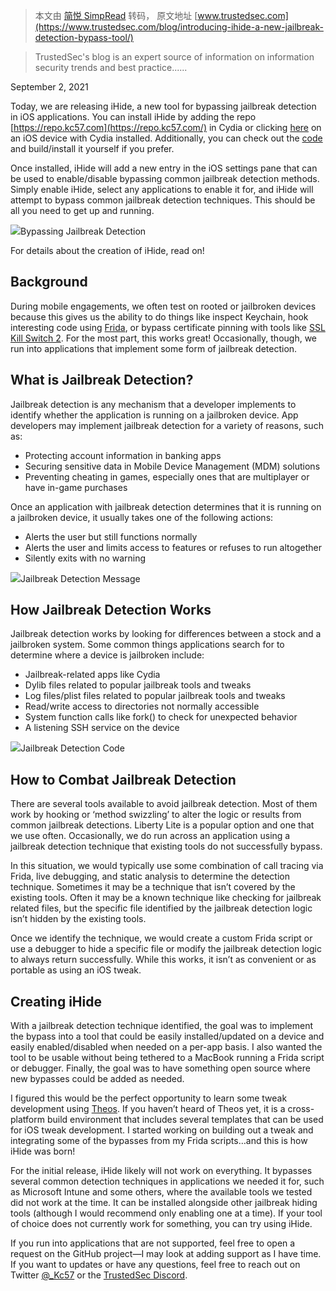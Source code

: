 > 本文由 [简悦 SimpRead](http://ksria.com/simpread/) 转码， 原文地址 [www.trustedsec.com](https://www.trustedsec.com/blog/introducing-ihide-a-new-jailbreak-detection-bypass-tool/)

> TrustedSec's blog is an expert source of information on information security trends and best practice......

September 2, 2021

Today, we are releasing iHide, a new tool for bypassing jailbreak detection in iOS applications. You can install iHide by adding the repo [https://repo.kc57.com](https://repo.kc57.com/) in Cydia or clicking [here](https://cydia.saurik.com/api/share#?source=https://repo.kc57.com) on an iOS device with Cydia installed. Additionally, you can check out the [code](https://github.com/Kc57/iHide) and build/install it yourself if you prefer.

Once installed, iHide will add a new entry in the iOS settings pane that can be used to enable/disable bypassing common jailbreak detection methods. Simply enable iHide, select any applications to enable it for, and iHide will attempt to bypass common jailbreak detection techniques. This should be all you need to get up and running.

![](https://d26v3d89gbih6n.cloudfront.net/wp-content/uploads/2021/09/Picture1.gif)Bypassing Jailbreak Detection

For details about the creation of iHide, read on!

Background
----------

During mobile engagements, we often test on rooted or jailbroken devices because this gives us the ability to do things like inspect Keychain, hook interesting code using [Frida](https://www.trustedsec.com/blog/mobile-hacking-using-frida-to-monitor-encryption/), or bypass certificate pinning with tools like [SSL Kill Switch 2](https://github.com/nabla-c0d3/ssl-kill-switch2). For the most part, this works great! Occasionally, though, we run into applications that implement some form of jailbreak detection.

What is Jailbreak Detection?
----------------------------

Jailbreak detection is any mechanism that a developer implements to identify whether the application is running on a jailbroken device. App developers may implement jailbreak detection for a variety of reasons, such as:

*   Protecting account information in banking apps
*   Securing sensitive data in Mobile Device Management (MDM) solutions
*   Preventing cheating in games, especially ones that are multiplayer or have in-game purchases

Once an application with jailbreak detection determines that it is running on a jailbroken device, it usually takes one of the following actions:

*   Alerts the user but still functions normally
*   Alerts the user and limits access to features or refuses to run altogether
*   Silently exits with no warning

![](https://d26v3d89gbih6n.cloudfront.net/wp-content/uploads/2021/09/Picture1.png)Jailbreak Detection Message

How Jailbreak Detection Works
-----------------------------

Jailbreak detection works by looking for differences between a stock and a jailbroken system. Some common things applications search for to determine where a device is jailbroken include:

*   Jailbreak-related apps like Cydia
*   Dylib files related to popular jailbreak tools and tweaks
*   Log files/plist files related to popular jailbreak tools and tweaks
*   Read/write access to directories not normally accessible
*   System function calls like fork() to check for unexpected behavior
*   A listening SSH service on the device

![](https://d26v3d89gbih6n.cloudfront.net/wp-content/uploads/2021/09/Picture2.png)Jailbreak Detection Code

How to Combat Jailbreak Detection
---------------------------------

There are several tools available to avoid jailbreak detection. Most of them work by hooking or ‘method swizzling’ to alter the logic or results from common jailbreak detections. Liberty Lite is a popular option and one that we use often. Occasionally, we do run across an application using a jailbreak detection technique that existing tools do not successfully bypass.

In this situation, we would typically use some combination of call tracing via Frida, live debugging, and static analysis to determine the detection technique. Sometimes it may be a technique that isn’t covered by the existing tools. Often it may be a known technique like checking for jailbreak related files, but the specific file identified by the jailbreak detection logic isn’t hidden by the existing tools.

Once we identify the technique, we would create a custom Frida script or use a debugger to hide a specific file or modify the jailbreak detection logic to always return successfully. While this works, it isn’t as convenient or as portable as using an iOS tweak.

Creating iHide
--------------

With a jailbreak detection technique identified, the goal was to implement the bypass into a tool that could be easily installed/updated on a device and easily enabled/disabled when needed on a per-app basis. I also wanted the tool to be usable without being tethered to a MacBook running a Frida script or debugger. Finally, the goal was to have something open source where new bypasses could be added as needed.

I figured this would be the perfect opportunity to learn some tweak development using [Theos](https://github.com/theos/theos). If you haven’t heard of Theos yet, it is a cross-platform build environment that includes several templates that can be used for iOS tweak development. I started working on building out a tweak and integrating some of the bypasses from my Frida scripts…and this is how iHide was born!

For the initial release, iHide likely will not work on everything. It bypasses several common detection techniques in applications we needed it for, such as Microsoft Intune and some others, where the available tools we tested did not work at the time. It can be installed alongside other jailbreak hiding tools (although I would recommend only enabling one at a time). If your tool of choice does not currently work for something, you can try using iHide.

If you run into applications that are not supported, feel free to open a request on the GitHub project—I may look at adding support as I have time. If you want to updates or have any questions, feel free to reach out on Twitter [@_Kc57](https://twitter.com/_Kc57) or the [TrustedSec Discord](https://discord.gg/trustedsec).